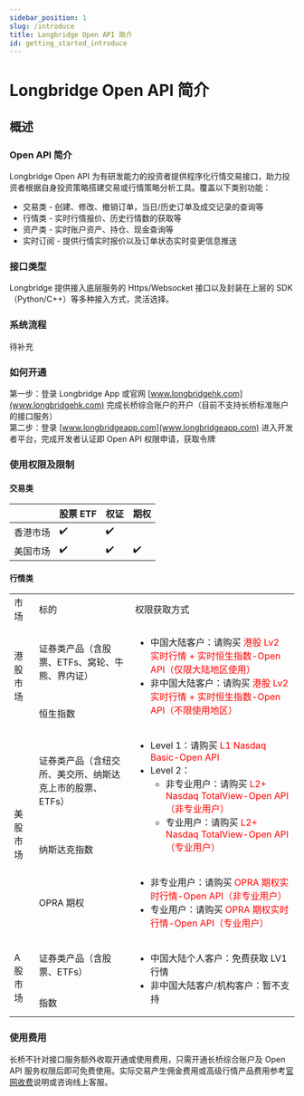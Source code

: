 ```yaml
---
sidebar_position: 1
slug: /introduce
title: Longbridge Open API 简介
id: getting_started_introduce
---
```


# Longbridge Open API 简介
## 概述
### Open API 简介
Longbridge Open API 为有研发能力的投资者提供程序化行情交易接口，助力投资者根据自身投资策略搭建交易或行情策略分析工具。覆盖以下类别功能：
- 交易类 - 创建、修改、撤销订单，当日/历史订单及成交记录的查询等
- 行情类 - 实时行情报价、历史行情数的获取等
- 资产类 - 实时账户资产、持仓、现金查询等
- 实时订阅 - 提供行情实时报价以及订单状态实时变更信息推送

### 接口类型
Longbridge 提供接入底层服务的 Https/Websocket 接口以及封装在上层的 SDK（Python/C++）等多种接入方式，灵活选择。

### 系统流程
待补充

### 如何开通
第一步：登录 Longbridge App 或官网 [www.longbridgehk.com](www.longbridgehk.com) 完成长桥综合账户的开户（目前不支持长桥标准账户的接口服务）  
第二步：登录 [www.longbridgeapp.com](www.longbridgeapp.com) 进入开发者平台，完成开发者认证即 Open API 权限申请，获取令牌

### 使用权限及限制
#### 交易类

|  | 股票 ETF   | 权证 | 期权 | 
|-------|-------|-----|----|
| 香港市场 |✔️|✔️||
| 美国市场 |✔️|✔️|✔️|

#### 行情类

<table>
    <tr>
        <td>市场</td>
        <td>标的</td>
        <td>权限获取方式</td>
    </tr>
    <tr>
        <td rowspan="2">港股市场</td>
        <td>证券类产品（含股票、ETFs、窝轮、牛熊、界内证）</td>
        <td rowspan="2">
            <ul>
            <li>中国大陆客户：请购买 <font color="red">港股 Lv2 实时行情 + 实时恒生指数-Open API（仅限大陆地区使用）</font></li>   
            <li>非中国大陆客户：请购买 <font color="red">港股 Lv2 实时行情 + 实时恒生指数-Open API（不限使用地区）</font></li>
            </ul>
        </td>
    </tr>
    <tr>
        <td>恒生指数</td>
    </tr>
    <tr>
        <td rowspan="3">美股市场</td>
        <td>证券类产品（含纽交所、美交所、纳斯达克上市的股票、ETFs）</td>
        <td rowspan="2">
            <ul>
            <li>Level 1：请购买 <font color="red">L1 Nasdaq Basic-Open API</font></li>    
            <li>Level 2：
                <ul>
                <li>非专业用户：请购买 <font color="red">L2+ Nasdaq TotalView-Open API（非专业用户）</font></li>
                <li>专业用户：请购买 <font color="red">L2+ Nasdaq TotalView-Open API（专业用户）</font></li>
                </ul>
            </li>
            </ul>
        </td>
    </tr>
    <tr>
        <td>纳斯达克指数</td>
    </tr>
    <tr>
        <td>OPRA 期权</td>
        <td>
            <ul>
            <li>非专业用户：请购买 <font color="red">OPRA 期权实时行情-Open API（非专业用户）</font></li>
            <li>专业用户：请购买 <font color="red">OPRA 期权实时行情-Open API（专业用户）</font></li>
            </ul>
        </td>
    </tr>
    <tr>
        <td rowspan="2">A 股市场</td>
        <td>证券类产品（含股票、ETFs）</td>
        <td rowspan="2">
            <ul>
            <li>中国大陆个人客户：免费获取 LV1 行情</li>   
            <li>非中国大陆客户/机构客户：暂不支持</li>
            </ul>
        </td>
    </tr>
    <tr>
        <td>指数</td>
    </tr>
</table>

### 使用费用
长桥不针对接口服务额外收取开通或使用费用，只需开通长桥综合账户及 Open API 服务权限后即可免费使用。实际交易产生佣金费用或高级行情产品费用参考[官网收费](https://longbridgehk.com/zh-CN/rate)说明或咨询线上客服。